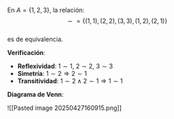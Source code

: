 En $A = \{1, 2, 3\}$, la relación:  
$$
\sim \ = \{(1,1), (2,2), (3,3), (1,2), (2,1)\}  
$$  
es de equivalencia.  

**Verificación**:  
- **Reflexividad**: $1 \sim 1$, $2 \sim 2$, $3 \sim 3$  
- **Simetría**: $1 \sim 2 \Rightarrow 2 \sim 1$  
- **Transitividad**: $1 \sim 2 \land 2 \sim 1 \Rightarrow 1 \sim 1$  

**Diagrama de Venn**: 


![[Pasted image 20250427160915.png]]


